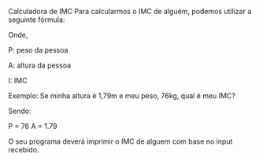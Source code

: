 Calculadora de IMC
Para calcularmos o IMC de alguém, podemos utilizar a seguinte fórmula:

 

Onde,

P: peso da pessoa

A: altura da pessoa

I: IMC

Exemplo:
Se minha altura é 1,79m e meu peso, 76kg, qual é meu IMC?

Sendo:

P = 76
A = 1.79

 


O seu programa deverá imprimir o IMC de alguem com base no input recebido.